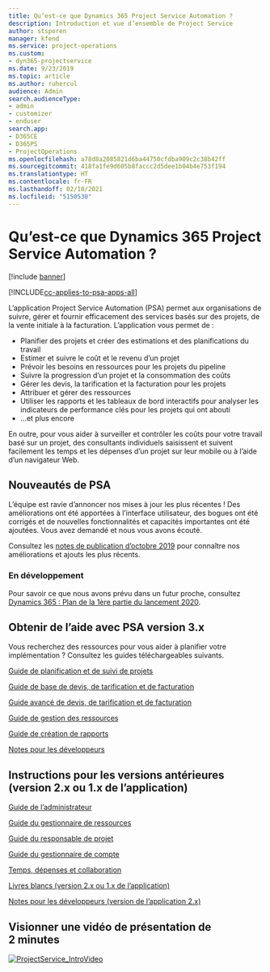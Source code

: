 ```yaml
---
title: Qu’est-ce que Dynamics 365 Project Service Automation ?
description: Introduction et vue d’ensemble de Project Service
author: stsporen
manager: kfend
ms.service: project-operations
ms.custom:
- dyn365-projectservice
ms.date: 9/23/2019
ms.topic: article
ms.author: ruhercul
audience: Admin
search.audienceType:
- admin
- customizer
- enduser
search.app:
- D365CE
- D365PS
- ProjectOperations
ms.openlocfilehash: a78d8a2085821d6ba44750cfdba909c2c38b42ff
ms.sourcegitcommit: 418fa1fe9d605b8faccc2d5dee1b04b4e753f194
ms.translationtype: HT
ms.contentlocale: fr-FR
ms.lasthandoff: 02/10/2021
ms.locfileid: "5150530"
---
```

# <a name="what-is-dynamics-365-project-service-automation"></a>Qu’est-ce que Dynamics 365 Project Service Automation ?

[!include [banner](../includes/psa-now-project-operations.md)]

[!INCLUDE[cc-applies-to-psa-apps-all](../includes/cc-applies-to-psa-apps-all.md)]

L’application Project Service Automation (PSA) permet aux organisations de suivre, gérer et fournir efficacement des services basés sur des projets, de la vente initiale à la facturation. L’application vous permet de :

- Planifier des projets et créer des estimations et des planifications du travail
- Estimer et suivre le coût et le revenu d’un projet
- Prévoir les besoins en ressources pour les projets du pipeline
- Suivre la progression d’un projet et la consommation des coûts
- Gérer les devis, la tarification et la facturation pour les projets
- Attribuer et gérer des ressources
- Utiliser les rapports et les tableaux de bord interactifs pour analyser les indicateurs de performance clés pour les projets qui ont abouti
- ...et plus encore

En outre, pour vous aider à surveiller et contrôler les coûts pour votre travail basé sur un projet, des consultants individuels saisissent et suivent facilement les temps et les dépenses d’un projet sur leur mobile ou à l’aide d’un navigateur Web.

## <a name="whats-new-in-psa"></a>Nouveautés de PSA
L’équipe est ravie d’annoncer nos mises à jour les plus récentes ! Des améliorations ont été apportées à l’interface utilisateur, des bogues ont été corrigés et de nouvelles fonctionnalités et capacités importantes ont été ajoutées. Vous avez demandé et nous vous avons écouté.

Consultez les [notes de publication d’octobre 2019](https://docs.microsoft.com/dynamics365-release-plan/2019wave2/index) pour connaître nos améliorations et ajouts les plus récents.

### <a name="in-development"></a>En développement
Pour savoir ce que nous avons prévu dans un futur proche, consultez [Dynamics 365 : Plan de la 1ère partie du lancement 2020](https://docs.microsoft.com/dynamics365-release-plan/2020wave1/index).

## <a name="get-help-with-psa-version-3x"></a>Obtenir de l’aide avec PSA version 3.x
Vous recherchez des ressources pour vous aider à planifier votre implémentation ? Consultez les guides téléchargeables suivants.

 [Guide de planification et de suivi de projets](../psa/implementation-guides/project-planning-tracking.md)

 [Guide de base de devis, de tarification et de facturation](../psa/implementation-guides/begin-quoting-pricing-billing.md)

 [Guide avancé de devis, de tarification et de facturation](../psa/implementation-guides/adv-quoting-pricing-billing.md)

 [Guide de gestion des ressources](../psa/implementation-guides/resource-management-guide.md)

 [Guide de création de rapports](../psa/implementation-guides/reporting-guide.md)

 [Notes pour les développeurs](../psa/developer-guides/overview-dev-notes-v3.x.md)

## <a name="guidance-for-earlier-versions-app-version-2x-or-1x"></a>Instructions pour les versions antérieures (version 2.x ou 1.x de l’application)
 [Guide de l’administrateur](../psa/admin-guide.md)

 [Guide du gestionnaire de ressources](../psa/resource-manager-guide.md)

 [Guide du responsable de projet](../psa/project-manager-guide.md)

 [Guide du gestionnaire de compte](../psa/account-manager-guide.md)

 [Temps, dépenses et collaboration](../psa/time-expense-collaboration-guide.md)

 [Livres blancs (version 2.x ou 1.x de l’application)](../psa/white-papers.md)

 [Notes pour les développeurs (version de l’application 2.x)](../psa/developer-guides/add-custom-qoi-forms-v2.x.md)

 ## <a name="watch-a-2-minute-overview-video"></a>Visionner une vidéo de présentation de 2 minutes
 <a name="heroArea"></a> [![ProjectService_IntroVideo](../psa/media/project-service-intro-video.png "ProjectService_IntroVideo")](https://go.microsoft.com/fwlink/p/?LinkId=799457)


